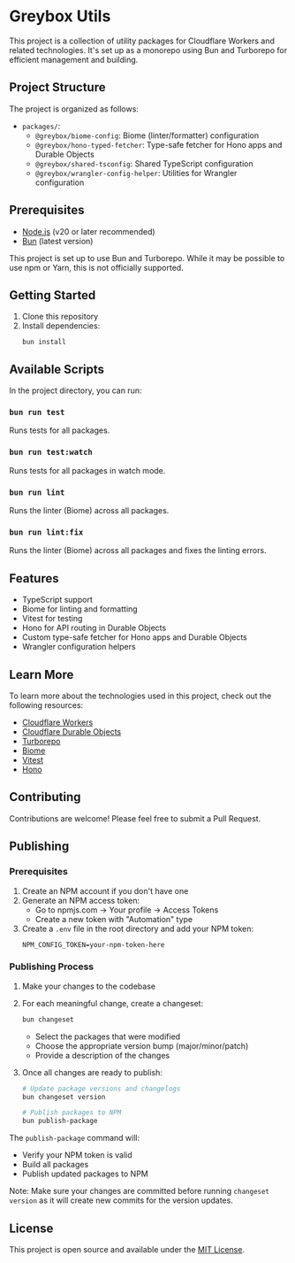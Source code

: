 # Greybox Utils

This project is a collection of utility packages for Cloudflare Workers and related technologies. It's set up as a monorepo using Bun and Turborepo for efficient management and building.

## Project Structure

The project is organized as follows:

- `packages/`:
  - `@greybox/biome-config`: Biome (linter/formatter) configuration
  - `@greybox/hono-typed-fetcher`: Type-safe fetcher for Hono apps and Durable Objects
  - `@greybox/shared-tsconfig`: Shared TypeScript configuration
  - `@greybox/wrangler-config-helper`: Utilities for Wrangler configuration

## Prerequisites

- [Node.js](https://nodejs.org/) (v20 or later recommended)
- [Bun](https://bun.sh/) (latest version)

This project is set up to use Bun and Turborepo. While it may be possible to use npm or Yarn, this is not officially supported.

## Getting Started

1. Clone this repository
2. Install dependencies:
   ```
   bun install
   ```

## Available Scripts

In the project directory, you can run:

### `bun run test`

Runs tests for all packages.

### `bun run test:watch`

Runs tests for all packages in watch mode.

### `bun run lint`

Runs the linter (Biome) across all packages.

### `bun run lint:fix`

Runs the linter (Biome) across all packages and fixes the linting errors.

## Features

- TypeScript support
- Biome for linting and formatting
- Vitest for testing
- Hono for API routing in Durable Objects
- Custom type-safe fetcher for Hono apps and Durable Objects
- Wrangler configuration helpers

## Learn More

To learn more about the technologies used in this project, check out the following resources:

- [Cloudflare Workers](https://developers.cloudflare.com/workers/)
- [Cloudflare Durable Objects](https://developers.cloudflare.com/workers/learning/using-durable-objects)
- [Turborepo](https://turbo.build/repo)
- [Biome](https://biomejs.dev/)
- [Vitest](https://vitest.dev/)
- [Hono](https://hono.dev/)

## Contributing

Contributions are welcome! Please feel free to submit a Pull Request.

## Publishing

### Prerequisites

1. Create an NPM account if you don't have one
2. Generate an NPM access token:
   - Go to npmjs.com → Your profile → Access Tokens
   - Create a new token with "Automation" type
3. Create a `.env` file in the root directory and add your NPM token:
   ```
   NPM_CONFIG_TOKEN=your-npm-token-here
   ```

### Publishing Process

1. Make your changes to the codebase
2. For each meaningful change, create a changeset:
   ```bash
   bun changeset
   ```
   - Select the packages that were modified
   - Choose the appropriate version bump (major/minor/patch)
   - Provide a description of the changes

3. Once all changes are ready to publish:
   ```bash
   # Update package versions and changelogs
   bun changeset version

   # Publish packages to NPM
   bun publish-package
   ```

The `publish-package` command will:
- Verify your NPM token is valid
- Build all packages
- Publish updated packages to NPM

Note: Make sure your changes are committed before running `changeset version` as it will create new commits for the version updates.

## License

This project is open source and available under the [MIT License](LICENSE).
